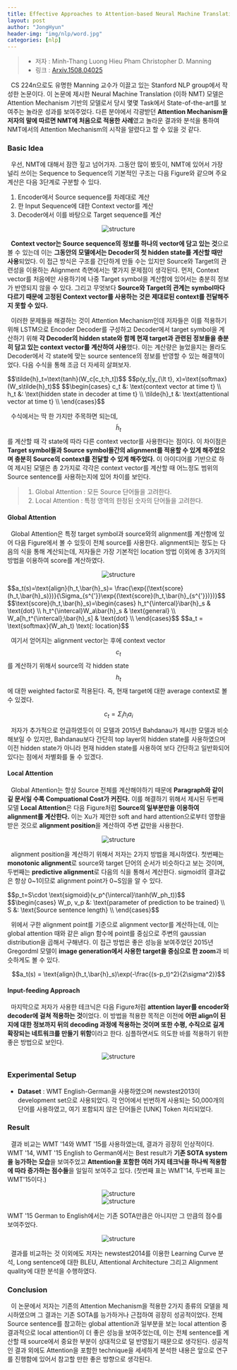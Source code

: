 ```yaml
---
title: Effective Approaches to Attention-based Neural Machine Translation 리뷰
layout: post
author: "JongHyun"
header-img: "img/nlp/word.jpg"
categories: [nlp]
---
```


> - 저자 : Minh-Thang Luong Hieu Pham Christopher D. Manning
> - 링크 : [Arxiv.1508.04025](https://arxiv.org/abs/1508.04025)

&nbsp;&nbsp;CS 224n으로도 유명한 Manning 교수가 이끌고 있는 Stanford NLP group에서 작성한 논문이다. 이 논문에 제시한 Neural Machine Translation (이하 NMT) 모델은 Attention Mechanism 기반의 모델로서 당시 몇몇 Task에서 State-of-the-art를 보여주는 놀라운 성과를 보여주었다. 다른 분야에서 각광받던 **Attention Mechanism을 저자의 말에 따르면 NMT에 처음으로 적용한 사례**였고 놀라운 결과와 분석을 통하여 NMT에서의 Attention Mechanism의 시작을 알렸다고 할 수 있을 것 같다.

### Basic Idea

&nbsp;&nbsp;우선, NMT에 대해서 잠깐 짚고 넘어가자. 그동안 많이 봤듯이, NMT에 있어서 가장 널리 쓰이는 Sequence to Sequence의 기본적인 구조는 다음 Figure와 같으며 주요 계산은 다음 3단계로 구분할 수 있다.

1. Encoder에서 Source sequence를 차례대로 계산
2. 한 Input Sequence에 대한 Context vector를 계산
3. Decoder에서 이를 바탕으로 Target sequence를 계산

<center><img src="/img/nlp/arxiv1508_img1.png" alt="structure"></center>

&nbsp;&nbsp;**Context vector는 Source sequence의 정보를 하나의 vector에 담고 있는 것**으로 볼 수 있는데 이는 **그동안의 모델에서는 Decoder의 첫 hidden state를 계산할 때만 사용**되었다. 이 접근 방식은 구조를 간단하게 만들 수는 있지만 Source와 Target의 관련성을 이용하는 Alignment 측면에서는 몇가지 문제점이 생각된다. 먼저, Context vector를 처음에만 사용하기에 나중 Target symbol을 계산함에 있어서는 충분히 정보가 반영되지 않을 수 있다. 그리고 무엇보다 **Source와 Target의 관계는 symbol마다 다르기 때문에 고정된 Context vector를 사용하는 것은 제대로된 context를 전달해주지 못할 수 있다.**

&nbsp;&nbsp;이러한 문제들을 해결하는 것이 Attention Mechanism인데 저자들은 이를 적용하기 위해 LSTM으로 Encoder Decoder를 구성하고 Decoder에서 target symbol을 계산하기 위해 **각 Decoder의 hidden state와 함께 현재 target과 관련된 정보들을 충분히 담고 있는 context vector를 계산하여 사용**했다. 이는 계산량은 늘었을지는 몰라도 Decoder에서 각 state에 맞는 source sentence의 정보를 반영할 수 있는 해결책이었다. 다음 수식을 통해 조금 더 자세히 살펴보자.

<p>
$$\tilde{h}_t=\text{tanh}(W_c[c_t;h_t])$$
$$p(y_t|y_{\lt t}, x)=\text{softmax}(W_s\tilde{h}_t)$$
$$\begin{cases}
c_t &: \text{context vector at time t} \\
h_t &: \text{hidden state in decoder at time t} \\
\tilde{h}_t &: \text{attentional vector at time t} \\
\end{cases}$$
</p>

&nbsp;&nbsp;수식에서는 딱 한 가지만 주목하면 되는데, $$\tilde{h}_t$$를 계산할 때 각 state에 따라 다른 context vector를 사용한다는 점이다. 이 차이점은 **Target symbol들과 Source symbol들간의 alignment를 적용할 수 있게 해주었으며 충분히 Source의 context를 전달할 수 있게 해주었다.** 이 아이디어를 기반으로 하여 제시된 모델은 총 2가지로 각각은 context vector를 계산할 때 어느정도 범위의 Source sentence를 사용하는지에 있어 차이를 보인다.

> 1. Global Attention : 모든 Source 단어들을 고려한다.
> 2. Local Attention : 특정 영역의 한정된 숫자의 단어들을 고려한다.

#### Global Attention

&nbsp;&nbsp;Global Attention은 특정 target symbol과 source와의 alignment를 계산함에 있어 다음 Figure에서 볼 수 있듯이 전체 source를 사용한다. alignment되는 정도는 다음의 식을 통해 계산되는데, 저자들은 가장 기본적인 location 방법 이외에 총 3가지의 방법을 이용하여 score를 계산하였다.

<center><img src="/img/nlp/arxiv1508_img2.png" alt="structure"></center>

<p>
$$a_t(s)=\text{align}(h_t,\bar{h}_s)= \frac{\exp{(\text{score}(h_t,\bar{h}_s)})}{\Sigma_{s^{'}}\exp{(\text{score}(h_t,\bar{h}_{s^{'}})})}$$
$$\text{score}(h_t,\bar{h}_s)=\begin{cases}
h_t^{\intercal}\bar{h}_s & \text{dot} \\
h_t^{\intercal}W_a\bar{h}_s & \text{general} \\
W_a[h_t^{\intercal};\bar{h}_s] & \text{dot} \\
\end{cases}$$
$$a_t = \text{softmax}(W_ah_t) \text{:  location}$$
</p>

&nbsp;&nbsp;여기서 얻어지는 alignment vector는 후에 context vector $$c_t$$를 계산하기 위해서 source의 각 hidden state $$h_t$$에 대한 weighted factor로 적용된다. 즉, 현재 target에 대한 average context로 볼 수 있겠다.

$$c_t = \Sigma_i h_i a_i $$

&nbsp;&nbsp;저자가 추가적으로 언급하였듯이 이 모델과 2015년 Bahdanau가 제시한 모델과 비슷해보일 수 있지만, Bahdanau보다 간단히 top layer의 hidden state를 사용하였으며 이전 hidden state가 아니라 현재 hidden state를 사용하여 보다 간단하고 일반화되어있다는 점에서 차별화를 둘 수 있겠다.

#### Local Attention

&nbsp;&nbsp;Global Attention는 항상 Source 전체를 계산해야하기 때문에 **Paragraph와 같이 깉 문서일 수록 Compuational Cost가 커진다.** 이를 해결하기 위해서 제시된 두번째 모델 **Local Attention**은 다음 Figure처럼 **Source의 일부분만을 이용하여 alignment를 계산한다.** 이는 Xu가 제안한 soft and hard attention으로부터 영향을 받은 것으로 **alignment position**을 계산하여 주변 값만을 사용한다.

<center><img src="/img/nlp/arxiv1508_img3.png" alt="structure"></center>

&nbsp;&nbsp;alignment position을 계산하기 위해서 저자는 2가지 방법을 제시하였다. 첫번째는 **monotonic alignment**로 source와 target 단어의 순서가 비슷하다고 보는 것이며, 두번째는 **predictive alignment**로 다음의 식을 통해서 계산한다. sigmoid의 결과값은 항상 0~1이므로 alignment point가 0~S임을 알 수 있다.

<p>
$$p_t=S\cdot \text{sigmoid}(v_p^{\intercal}\tanh(W_ph_t))$$
$$\begin{cases}
W_p, v_p &: \text{parameter of prediction to be trained} \\
S &: \text{Source sentence length} \\
\end{cases}$$
</p>

&nbsp;&nbsp;위에서 구한 alignment point를 기준으로 alignment vector를 계산하는데, 이는 global attention 때와 같은 align 함수에 point를 중심으로 주변의 gaussian distribution을 곱해서 구해낸다. 이 접근 방법은 좋은 성능을 보여주었던 2015년 Gregordml 모델이 **image generation에서 사용한 target을 중심으로 한 zoom**과 비슷하게도 볼 수 있다.

$$a_t(s) = \text{align}(h_t,\bar{h}_s)\exp(-\frac{(s-p_t)^2}{2\sigma^2})$$

#### Input-feeding Approach

&nbsp;&nbsp;마지막으로 저자가 사용한 테크닉은 다음 Figure처럼 **attention layer를 encoder와 decoder에 걸쳐 적용하는 것**이었다. 이 방법을 적용한 목적은 이전에 **어떤 align이 된지에 대한 정보까지 뒤의 decoding 과정에 적용하는 것이며 또한 수평, 수직으로 길게 확장되는 네트워크를 만들기 위함**이라고 한다. 심플하면서도 의도한 바를 적용하기 위한 좋은 방법으로 보인다.

<center><img src="/img/nlp/arxiv1508_img4.png" alt="structure"></center>

### Experimental Setup

- **Dataset** : WMT English-German을 사용하였으며 newstest2013이 development set으로 사용되었다. 각 언어에서 빈번하게 사용되는 50,000개의 단어를 사용하였고, 여기 포함되지 않은 단어들은 [UNK] Token 처리되었다.

### Result

&nbsp;&nbsp;결과 비교는 WMT '14와 WMT '15를 사용하였는데, 결과가 굉장히 인상적이다. WMT '14, WMT '15 English to German에서는 Best result가 **기존 SOTA system을 능가하는 모습**을 보여주었고 **Attention을 포함한 여러 가지 테크닉을 하나씩 적용함에 따라 증가하는 점수들**을 일일히 보여주고 있다. (첫번째 표는 WMT'14, 두번째 표는 WMT'15이다.)

<center><img src="/img/nlp/arxiv1508_img5.png" alt="structure"></center>
<center><img src="/img/nlp/arxiv1508_img6.png" alt="structure"></center>

WMT '15 German to English에서는 기존 SOTA만큼은 아니지만 그 만큼의 점수를 보여주었다.

<center><img src="/img/nlp/arxiv1508_img7.png" alt="structure"></center>

&nbsp;&nbsp;결과를 비교하는 것 이외에도 저자는 newstest2014를 이용한 Learning Curve 분석, Long sentence에 대한 BLEU, Attentional Architecture 그리고 Alignment quality에 대한 분석을 수행하였다.

### Conclusion

&nbsp;&nbsp;이 논문에서 저자는 기존의 Attention Mechanism을 적용한 2가지 종류의 모델을 제시하였으며 그 결과는 기존 SOTA를 능가하거나 근접하여 굉장히 성공적이었다. 전체 Source sentence를 참고하는 global attention과 일부분을 보는 local attention 중 결과적으로 local attention이 더 좋은 성능을 보여주었는데, 이는 전체 sentence를 계산할 때 source에서 중요한 부분이 상대적으로 덜 반영됬기 때문으로 생각된다. 성공적인 결과 외에도 Attention을 포함한 technique을 세세하게 분석한 내용은 앞으로 연구를 진행함에 있어서 참고할 만한 좋은 방향으로 생각된다.
